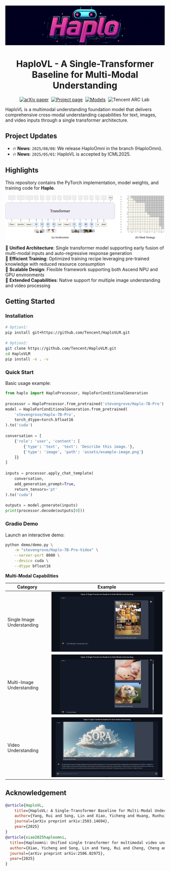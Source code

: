 ![Image](assets/logo.jpeg)

<div align="center">

# HaploVL - A Single-Transformer Baseline for Multi-Modal Understanding

[![arXiv paper](https://img.shields.io/badge/arXiv_paper-red)](http://arxiv.org/abs/2503.14694)&nbsp;
[![Project page](https://img.shields.io/badge/Project_page-green)](https://haplo-vl.github.io/)&nbsp;
[![Models](https://img.shields.io/badge/%F0%9F%A4%97%20Hugging%20Face-Models-blue)](https://huggingface.co/collections/stevengrove/haplo-67d2582ac79d96983fa99697)&nbsp;
![Tencent ARC Lab](https://img.shields.io/badge/Developed_by-Tencent_ARC_Lab-blue)&nbsp;

</div>

HaploVL is a multimodal understanding foundation model that delivers comprehensive cross-modal understanding capabilities for text, images, and video inputs through a single transformer architecture.

## Project Updates

- 🔥 **News**: ```2025/08/08```: We release HaploOmni in the branch (HaploOmni).
- 🔥 **News**: ```2025/05/01```: HaploVL is accepted by ICML2025.

## Highlights
This repository contains the PyTorch implementation, model weights, and training code for **Haplo**.

![Image](assets/framework.png)

🌟 **Unified Architecture**: Single transformer model supporting early fusion of multi-modal inputs and auto-regressive response generation  
🌟 **Efficient Training**: Optimized training recipe leveraging pre-trained knowledge with reduced resource consumption  
🌟 **Scalable Design**: Flexible framework supporting both Ascend NPU and GPU environments  
🌟 **Extended Capabilities**: Native support for multiple image understanding and video processing

## Getting Started

### Installation

```bash
# Option1:
pip install git+https://github.com/Tencent/HaploVLM.git

# Option2:
git clone https://github.com/Tencent/HaploVLM.git
cd HaploVLM
pip install -e . -v
```

### Quick Start
Basic usage example:
```python
from haplo import HaploProcessor, HaploForConditionalGeneration

processor = HaploProcessor.from_pretrained('stevengrove/Haplo-7B-Pro')
model = HaploForConditionalGeneration.from_pretrained(
    'stevengrove/Haplo-7B-Pro',
    torch_dtype=torch.bfloat16
).to('cuda')

conversation = [
    {'role': 'user', 'content': [
        {'type': 'text', 'text': 'Describe this image.'},
        {'type': 'image', 'path': 'assets/example-image.png'}
    ]}
]

inputs = processor.apply_chat_template(
    conversation,
    add_generation_prompt=True,
    return_tensors='pt'
).to('cuda')

outputs = model.generate(inputs)
print(processor.decode(outputs[0]))
```

### Gradio Demo
Launch an interactive demo:
```bash
python demo/demo.py \
    -m "stevengrove/Haplo-7B-Pro-Video" \
    --server-port 8080 \
    --device cuda \
    --dtype bfloat16
```

**Multi-Modal Capabilities**

| Category                      | Example                                  |
|-------------------------------|------------------------------------------|
| Single Image Understanding    | ![Demo1](assets/demo_1.png)              |
| Multi-Image Understanding         | ![Demo3](assets/demo_2.png)              |
| Video Understanding           | ![Demo2](assets/demo_3.png)              |


## Acknowledgement

```bibtex
@article{HaploVL,
    title={HaploVL: A Single-Transformer Baseline for Multi-Modal Understanding},
    author={Yang, Rui and Song, Lin and Xiao, Yicheng and Huang, Runhui and Ge, Yixiao and Shan, Ying and Zhao, Hengshuang},
    journal={arXiv preprint arXiv:2503.14694},
    year={2025}
}
@article{xiao2025haploomni,
  title={Haploomni: Unified single transformer for multimodal video understanding and generation},
  author={Xiao, Yicheng and Song, Lin and Yang, Rui and Cheng, Cheng and Xu, Zunnan and Zhang, Zhaoyang and Ge, Yixiao and Li, Xiu and Shan, Ying},
  journal={arXiv preprint arXiv:2506.02975},
  year={2025}
}
```
